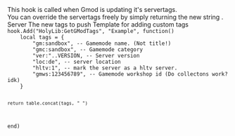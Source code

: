 <function name="HolyLib:GetGModTags" parent="" type="hook">
	<description>
		This hook is called when Gmod is updating it's servertags.<br>
		You can override the servertags freely by simply returning the new string .  
	</description>
	<realm>Server</realm>
	<rets>
		<ret name="tags" type="string">The new tags to push</ret>
	</rets>
</function>

<example>
	<description>Template for adding custom tags</description>
	<code>
hook.Add("HolyLib:GetGModTags", "Example", function()
	local tags = {
		"gm:sandbox", -- Gamemode name. (Not title!)
		"gmc:sandbox", -- Gamemode category
		"ver:"..VERSION, -- Server version
		"loc:de", -- server location
		"hltv:1", -- mark the server as a hltv server.
		"gmws:123456789", -- Gamemode workshop id (Do collectons work? idk)
	}

	return table.concat(tags, " ")
end)
	</code>
</example>